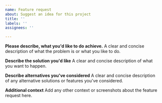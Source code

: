 ```yaml
---
name: Feature request
about: Suggest an idea for this project
title: ''
labels: ''
assignees: ''

---
```


**Please describe, what you'd like to do achieve.**
A clear and concise description of what the problem is or what you like to do.

**Describe the solution you'd like**
A clear and concise description of what you want to happen.

**Describe alternatives you've considered**
A clear and concise description of any alternative solutions or features you've considered.

**Additional context**
Add any other context or screenshots about the feature request here.
